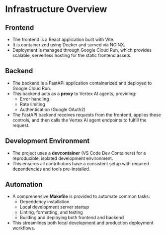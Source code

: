 # Infrastructure Overview

## Frontend
- The frontend is a React application built with Vite.
- It is containerized using Docker and served via NGINX.
- Deployment is managed through Google Cloud Run, which provides scalable, serverless hosting for the static frontend assets.

## Backend
- The backend is a FastAPI application containerized and deployed to Google Cloud Run.
- This backend acts as a **proxy** to Vertex AI agents, providing:
  - Error handling
  - Rate limiting
  - Authentication (Google OAuth2)
- The FastAPI backend receives requests from the frontend, applies these controls, and then calls the Vertex AI agent endpoints to fulfill the request.

## Development Environment
- The project uses a **devcontainer** (VS Code Dev Containers) for a reproducible, isolated development environment.
- This ensures all contributors have a consistent setup with required dependencies and tools pre-installed.

## Automation
- A comprehensive **Makefile** is provided to automate common tasks:
  - Dependency installation
  - Local development server startup
  - Linting, formatting, and testing
  - Building and deploying both frontend and backend
- This streamlines both local development and production deployment workflows.
